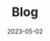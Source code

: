 ---
categories: []
container:
contributors: []
date: 2023-05-02
description:
icons: []
image:
layout:
tags: []
title: Blog
version:
---